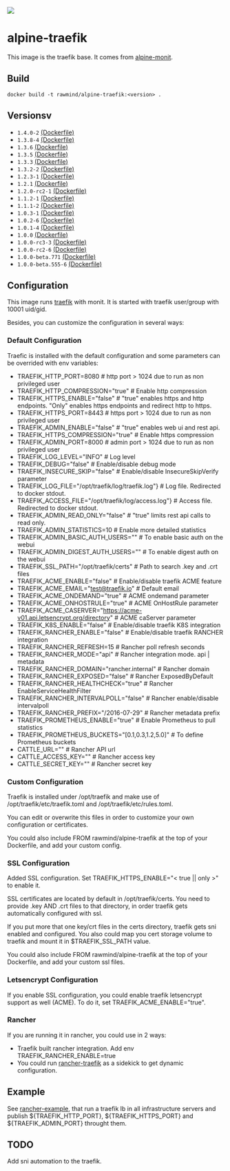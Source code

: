 [![](https://images.microbadger.com/badges/image/rawmind/alpine-traefik.svg)](https://microbadger.com/images/rawmind/alpine-traefik "Get your own image badge on microbadger.com")

alpine-traefik
==============

This image is the traefik base. It comes from [alpine-monit][alpine-monit].

## Build

```
docker build -t rawmind/alpine-traefik:<version> .
```

## Versionsv

- `1.4.0-2` [(Dockerfile)](https://github.com/rawmind0/alpine-traefik/blob/1.4.0-2/Dockerfile)
- `1.3.8-4` [(Dockerfile)](https://github.com/rawmind0/alpine-traefik/blob/1.3.8-4/Dockerfile)
- `1.3.6` [(Dockerfile)](https://github.com/rawmind0/alpine-traefik/blob/1.3.6/Dockerfile)
- `1.3.5` [(Dockerfile)](https://github.com/rawmind0/alpine-traefik/blob/1.3.5/Dockerfile)
- `1.3.3` [(Dockerfile)](https://github.com/rawmind0/alpine-traefik/blob/1.3.3/Dockerfile)
- `1.3.2-2` [(Dockerfile)](https://github.com/rawmind0/alpine-traefik/blob/1.3.2-2/Dockerfile)
- `1.2.3-1` [(Dockerfile)](https://github.com/rawmind0/alpine-traefik/blob/1.2.3-1/Dockerfile)
- `1.2.1` [(Dockerfile)](https://github.com/rawmind0/alpine-traefik/blob/1.2.1/Dockerfile)
- `1.2.0-rc2-1` [(Dockerfile)](https://github.com/rawmind0/alpine-traefik/blob/1.2.0-rc2-1/Dockerfile)
- `1.1.2-1` [(Dockerfile)](https://github.com/rawmind0/alpine-traefik/blob/1.1.2-1/Dockerfile)
- `1.1.1-2` [(Dockerfile)](https://github.com/rawmind0/alpine-traefik/blob/1.1.1-2/Dockerfile)
- `1.0.3-1` [(Dockerfile)](https://github.com/rawmind0/alpine-traefik/blob/1.0.3-1/Dockerfile)
- `1.0.2-6` [(Dockerfile)](https://github.com/rawmind0/alpine-traefik/blob/1.0.2-6/Dockerfile)
- `1.0.1-4` [(Dockerfile)](https://github.com/rawmind0/alpine-traefik/blob/1.0.1-4/Dockerfile)
- `1.0.0` [(Dockerfile)](https://github.com/rawmind0/alpine-traefik/blob/1.0.0/Dockerfile)
- `1.0.0-rc3-3` [(Dockerfile)](https://github.com/rawmind0/alpine-traefik/blob/1.0.0-rc3-3/Dockerfile)
- `1.0.0-rc2-6` [(Dockerfile)](https://github.com/rawmind0/alpine-traefik/blob/1.0.0-rc2-6/Dockerfile)
- `1.0.0-beta.771` [(Dockerfile)](https://github.com/rawmind0/alpine-traefik/blob/1.0.0-beta.771/Dockerfile)
- `1.0.0-beta.555-6` [(Dockerfile)](https://github.com/rawmind0/alpine-traefik/blob/1.0.0-beta.555-6/Dockerfile)


## Configuration

This image runs [traefik][traefik] with monit. It is started with traefik user/group with 10001 uid/gid.

Besides, you can customize the configuration in several ways:

### Default Configuration

Traefic is installed with the default configuration and some parameters can be overrided with env variables:

- TRAEFIK_HTTP_PORT=8080								# http port > 1024 due to run as non privileged user
- TRAEFIK_HTTP_COMPRESSION="true"                       # Enable http compression
- TRAEFIK_HTTPS_ENABLE="false"							# "true" enables https and http endpoints. "Only" enables https endpoints and redirect http to https.
- TRAEFIK_HTTPS_PORT=8443								# https port > 1024 due to run as non privileged user
- TRAEFIK_ADMIN_ENABLE="false"								# "true" enables web ui and rest api.
- TRAEFIK_HTTPS_COMPRESSION="true"                       # Enable https compression
- TRAEFIK_ADMIN_PORT=8000								# admin port > 1024 due to run as non privileged user
- TRAEFIK_LOG_LEVEL="INFO"								# Log level
- TRAEFIK_DEBUG="false"									# Enable/disable debug mode
- TRAEFIK_INSECURE_SKIP="false"							# Enable/disable InsecureSkipVerify parameter
- TRAEFIK_LOG_FILE="/opt/traefik/log/traefik.log"}		# Log file. Redirected to docker stdout.
- TRAEFIK_ACCESS_FILE="/opt/traefik/log/access.log"}	# Access file. Redirected to docker stdout.
- TRAEFIK_ADMIN_READ_ONLY="false"								# "true" limits rest api calls to read only.
- TRAEFIK_ADMIN_STATISTICS=10                            # Enable more detailed statistics
- TRAEFIK_ADMIN_BASIC_AUTH_USERS=""                            # To enable basic auth on the webui
- TRAEFIK_ADMIN_DIGEST_AUTH_USERS=""                            # To enable digest auth on the webui
- TRAEFIK_SSL_PATH="/opt/traefik/certs"					# Path to search .key and .crt files
- TRAEFIK_ACME_ENABLE="false"							# Enable/disable traefik ACME feature
- TRAEFIK_ACME_EMAIL="test@traefik.io"					# Default email
- TRAEFIK_ACME_ONDEMAND="true"							# ACME ondemand parameter
- TRAEFIK_ACME_ONHOSTRULE="true"						# ACME OnHostRule parameter
- TRAEFIK_ACME_CASERVER="https://acme-v01.api.letsencrypt.org/directory"						# ACME caServer parameter
- TRAEFIK_K8S_ENABLE="false"							# Enable/disable traefik K8S integration
- TRAEFIK_RANCHER_ENABLE="false"						# Enable/disable traefik RANCHER integration
- TRAEFIK_RANCHER_REFRESH=15                            # Rancher poll refresh seconds
- TRAEFIK_RANCHER_MODE="api"                            # Rancher integration mode. api | metadata
- TRAEFIK_RANCHER_DOMAIN="rancher.internal"				# Rancher domain
- TRAEFIK_RANCHER_EXPOSED="false"						# Rancher ExposedByDefault
- TRAEFIK_RANCHER_HEALTHCHECK="true"					# Rancher EnableServiceHealthFilter
- TRAEFIK_RANCHER_INTERVALPOLL="false"      # Rancher enable/disable intervalpoll
- TRAEFIK_RANCHER_PREFIX="/2016-07-29"      # Rancher metadata prefix
- TRAEFIK_PROMETHEUS_ENABLE="true"			# Enable Prometheus to pull statistics
- TRAEFIK_PROMETHEUS_BUCKETS="[0.1,0.3,1.2,5.0]" 	# To define Prometheus buckets
- CATTLE_URL=""											# Rancher API url
- CATTLE_ACCESS_KEY=""									# Rancher access key
- CATTLE_SECRET_KEY=""									# Rancher secret key

### Custom Configuration

Traefik is installed under /opt/traefik and make use of /opt/traefik/etc/traefik.toml and /opt/traefik/etc/rules.toml.

You can edit or overwrite this files in order to customize your own configuration or certificates.

You could also include FROM rawmind/alpine-traefik at the top of your Dockerfile, and add your custom config.

### SSL Configuration

Added SSL configuration. Set TRAEFIK_HTTPS_ENABLE="< true || only >" to enable it.

SSL certificates are located by default in /opt/traefik/certs. You need to provide .key AND .crt files to that directory, in order traefik gets automatically configured with ssl.

If you put more that one key/crt files in the certs directory, traefik gets sni enabled and configured. You also could map you cert storage volume to traefik and mount it in $TRAEFIK_SSL_PATH value.

You could also include FROM rawmind/alpine-traefik at the top of your Dockerfile, and add your custom ssl files.

### Letsencrypt Configuration

If you enable SSL configuration, you could enable traefik letsencrypt support as well (ACME). To do it, set TRAEFIK_ACME_ENABLE="true".


### Rancher

If you are running it in rancher, you could use in 2 ways:

- Traefik built rancher integration. Add env TRAEFIK_RANCHER_ENABLE=true
- You could run [rancher-traefik][rancher-traefik] as a sidekick to get dynamic configuration.


## Example

See [rancher-example][rancher-example], that run a traefik lb in all infrastructure servers and publish ${TRAEFIK_HTTP_PORT}, ${TRAEFIK_HTTPS_PORT} and ${TRAEFIK_ADMIN_PORT} throught them.


## TODO

Add sni automation to the traefik.

[alpine-monit]: https://github.com/rawmind0/alpine-monit/
[traefik]: https://github.com/containous/traefik
[rancher-traefik]: https://hub.docker.com/r/rawmind/rancher-traefik/
[rancher-example]: https://github.com/rawmind0/alpine-traefik/tree/master/rancher

